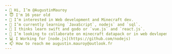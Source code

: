 ```yaml
---
- 👋 Hi, I’m @AugustinMauroy
- 😇 I'm 16 year old
- 👀 I’m interested in Web development and Minecraft dev.
- 🌱 I’m currently learning `JavaScript`, nodejs` and `sql`.
- 🤔 I thinks learn swift and godo or `vue.js` and `react.js`.
- 💞️ I’m looking to collaborate on minecraft datapack or in web devlopement'
- 💻 I Working for [node.js](https://github.com/nodejs)
- 📫 How to reach me augustin.mauroy@outlook.fr
---
```

